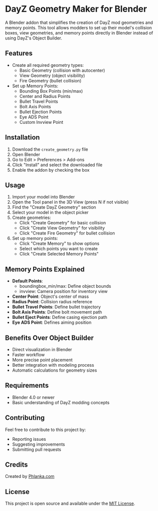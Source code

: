 # DayZ Geometry Maker for Blender

A Blender addon that simplifies the creation of DayZ mod geometries and memory points. This tool allows modders to set up their model's collision boxes, view geometries, and memory points directly in Blender instead of using DayZ's Object Builder.

## Features

- Create all required geometry types:
  - Basic Geometry (collision with autocenter)
  - View Geometry (object visibility)
  - Fire Geometry (bullet collision)
- Set up Memory Points:
  - Bounding Box Points (min/max)
  - Center and Radius Points
  - Bullet Travel Points
  - Bolt Axis Points
  - Bullet Ejection Points
  - Eye ADS Point
  - Custom Invview Point

## Installation

1. Download the `create_geometry.py` file
2. Open Blender
3. Go to Edit > Preferences > Add-ons
4. Click "Install" and select the downloaded file
5. Enable the addon by checking the box

## Usage

1. Import your model into Blender
2. Open the Tool panel in the 3D View (press N if not visible)
3. Find the "Create DayZ Geometry" section
4. Select your model in the object picker
5. Create geometries:
   - Click "Create Geometry" for basic collision
   - Click "Create View Geometry" for visibility
   - Click "Create Fire Geometry" for bullet collision
6. Set up memory points:
   - Click "Create Memory" to show options
   - Select which points you want to create
   - Click "Create Selected Memory Points"

## Memory Points Explained

- **Default Points**:
  - boundingbox_min/max: Define object bounds
  - invview: Camera position for inventory view
- **Center Point**: Object's center of mass
- **Radius Point**: Collision radius reference
- **Bullet Travel Points**: Define bullet trajectory
- **Bolt Axis Points**: Define bolt movement path
- **Bullet Eject Points**: Define casing ejection path
- **Eye ADS Point**: Defines aiming position

## Benefits Over Object Builder

- Direct visualization in Blender
- Faster workflow
- More precise point placement
- Better integration with modeling process
- Automatic calculations for geometry sizes

## Requirements

- Blender 4.0 or newer
- Basic understanding of DayZ modding concepts

## Contributing

Feel free to contribute to this project by:
- Reporting issues
- Suggesting improvements
- Submitting pull requests

## Credits

Created by [Phlanka.com](https://phlanka.com)

## License

This project is open source and available under the [MIT License](LICENSE). 